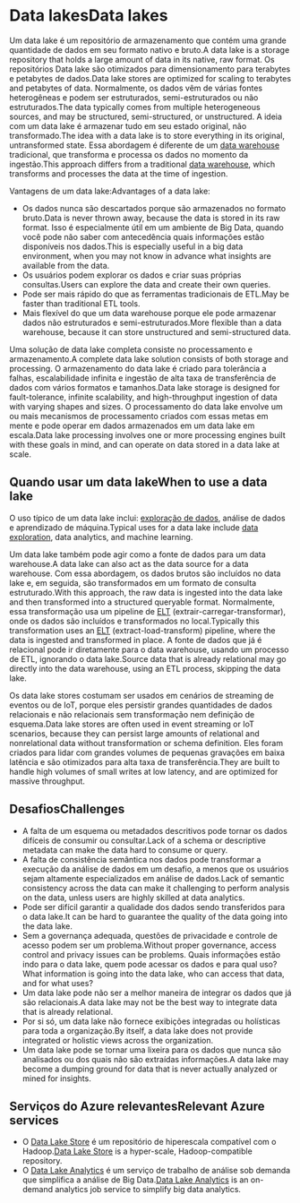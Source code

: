 # <a name="data-lakes"></a><span data-ttu-id="dafdd-101">Data lakes</span><span class="sxs-lookup"><span data-stu-id="dafdd-101">Data lakes</span></span>

<span data-ttu-id="dafdd-102">Um data lake é um repositório de armazenamento que contém uma grande quantidade de dados em seu formato nativo e bruto.</span><span class="sxs-lookup"><span data-stu-id="dafdd-102">A data lake is a storage repository that holds a large amount of data in its native, raw format.</span></span> <span data-ttu-id="dafdd-103">Os repositórios Data lake são otimizados para dimensionamento para terabytes e petabytes de dados.</span><span class="sxs-lookup"><span data-stu-id="dafdd-103">Data lake stores are optimized for scaling to terabytes and petabytes of data.</span></span> <span data-ttu-id="dafdd-104">Normalmente, os dados vêm de várias fontes heterogêneas e podem ser estruturados, semi-estruturados ou não estruturados.</span><span class="sxs-lookup"><span data-stu-id="dafdd-104">The data typically comes from multiple heterogeneous sources, and may be structured, semi-structured, or unstructured.</span></span> <span data-ttu-id="dafdd-105">A ideia com um data lake é armazenar tudo em seu estado original, não transformado.</span><span class="sxs-lookup"><span data-stu-id="dafdd-105">The idea with a data lake is to store everything in its original, untransformed state.</span></span> <span data-ttu-id="dafdd-106">Essa abordagem é diferente de um [data warehouse](../scenarios/data-warehousing.md) tradicional, que transforma e processa os dados no momento da ingestão.</span><span class="sxs-lookup"><span data-stu-id="dafdd-106">This approach differs from a traditional [data warehouse](../scenarios/data-warehousing.md), which transforms and processes the data at the time of ingestion.</span></span>

<span data-ttu-id="dafdd-107">Vantagens de um data lake:</span><span class="sxs-lookup"><span data-stu-id="dafdd-107">Advantages of a data lake:</span></span>

- <span data-ttu-id="dafdd-108">Os dados nunca são descartados porque são armazenados no formato bruto.</span><span class="sxs-lookup"><span data-stu-id="dafdd-108">Data is never thrown away, because the data is stored in its raw format.</span></span> <span data-ttu-id="dafdd-109">Isso é especialmente útil em um ambiente de Big Data, quando você pode não saber com antecedência quais informações estão disponíveis nos dados.</span><span class="sxs-lookup"><span data-stu-id="dafdd-109">This is especially useful in a big data environment, when you may not know in advance what insights are available from the data.</span></span>
- <span data-ttu-id="dafdd-110">Os usuários podem explorar os dados e criar suas próprias consultas.</span><span class="sxs-lookup"><span data-stu-id="dafdd-110">Users can explore the data and create their own queries.</span></span>
- <span data-ttu-id="dafdd-111">Pode ser mais rápido do que as ferramentas tradicionais de ETL.</span><span class="sxs-lookup"><span data-stu-id="dafdd-111">May be faster than traditional ETL tools.</span></span>
- <span data-ttu-id="dafdd-112">Mais flexível do que um data warehouse porque ele pode armazenar dados não estruturados e semi-estruturados.</span><span class="sxs-lookup"><span data-stu-id="dafdd-112">More flexible than a data warehouse, because it can store unstructured and semi-structured data.</span></span> 

<span data-ttu-id="dafdd-113">Uma solução de data lake completa consiste no processamento e armazenamento.</span><span class="sxs-lookup"><span data-stu-id="dafdd-113">A complete data lake solution consists of both storage and processing.</span></span> <span data-ttu-id="dafdd-114">O armazenamento do data lake é criado para tolerância a falhas, escalabilidade infinita e ingestão de alta taxa de transferência de dados com vários formatos e tamanhos.</span><span class="sxs-lookup"><span data-stu-id="dafdd-114">Data lake storage is designed for fault-tolerance, infinite scalability, and high-throughput ingestion of data with varying shapes and sizes.</span></span> <span data-ttu-id="dafdd-115">O processamento do data lake envolve um ou mais mecanismos de processamento criados com essas metas em mente e pode operar em dados armazenados em um data lake em escala.</span><span class="sxs-lookup"><span data-stu-id="dafdd-115">Data lake processing involves one or more processing engines built with these goals in mind, and can operate on data stored in a data lake at scale.</span></span>

## <a name="when-to-use-a-data-lake"></a><span data-ttu-id="dafdd-116">Quando usar um data lake</span><span class="sxs-lookup"><span data-stu-id="dafdd-116">When to use a data lake</span></span>

<span data-ttu-id="dafdd-117">O uso típico de um data lake inclui: [exploração de dados](../scenarios/interactive-data-exploration.md), análise de dados e aprendizado de máquina.</span><span class="sxs-lookup"><span data-stu-id="dafdd-117">Typical uses for a data lake include [data exploration](../scenarios/interactive-data-exploration.md), data analytics, and machine learning.</span></span> 

<span data-ttu-id="dafdd-118">Um data lake também pode agir como a fonte de dados para um data warehouse.</span><span class="sxs-lookup"><span data-stu-id="dafdd-118">A data lake can also act as the data source for a data warehouse.</span></span> <span data-ttu-id="dafdd-119">Com essa abordagem, os dados brutos são incluídos no data lake e, em seguida, são transformados em um formato de consulta estruturado.</span><span class="sxs-lookup"><span data-stu-id="dafdd-119">With this approach, the raw data is ingested into the data lake and then transformed into a structured queryable format.</span></span> <span data-ttu-id="dafdd-120">Normalmente, essa transformação usa um pipeline de [ELT](../scenarios/etl.md#extract-load-and-transform-elt) (extrair-carregar-transformar), onde os dados são incluídos e transformados no local.</span><span class="sxs-lookup"><span data-stu-id="dafdd-120">Typically this transformation uses an [ELT](../scenarios/etl.md#extract-load-and-transform-elt) (extract-load-transform) pipeline, where the data is ingested and transformed in place.</span></span> <span data-ttu-id="dafdd-121">A fonte de dados que já é relacional pode ir diretamente para o data warehouse, usando um processo de ETL, ignorando o data lake.</span><span class="sxs-lookup"><span data-stu-id="dafdd-121">Source data that is already relational may go directly into the data warehouse, using an ETL process, skipping the data lake.</span></span>

<span data-ttu-id="dafdd-122">Os data lake stores costumam ser usados em cenários de streaming de eventos ou de IoT, porque eles persistir grandes quantidades de dados relacionais e não relacionais sem transformação nem definição de esquema.</span><span class="sxs-lookup"><span data-stu-id="dafdd-122">Data lake stores are often used in event streaming or IoT scenarios, because they can persist large amounts of relational and nonrelational data without transformation or schema definition.</span></span> <span data-ttu-id="dafdd-123">Eles foram criados para lidar com grandes volumes de pequenas gravações em baixa latência e são otimizados para alta taxa de transferência.</span><span class="sxs-lookup"><span data-stu-id="dafdd-123">They are built to handle high volumes of small writes at low latency, and are optimized for massive throughput.</span></span>

## <a name="challenges"></a><span data-ttu-id="dafdd-124">Desafios</span><span class="sxs-lookup"><span data-stu-id="dafdd-124">Challenges</span></span>

- <span data-ttu-id="dafdd-125">A falta de um esquema ou metadados descritivos pode tornar os dados difíceis de consumir ou consultar.</span><span class="sxs-lookup"><span data-stu-id="dafdd-125">Lack of a schema or descriptive metadata can make the data hard to consume or query.</span></span>
- <span data-ttu-id="dafdd-126">A falta de consistência semântica nos dados pode transformar a execução da análise de dados em um desafio, a menos que os usuários sejam altamente especializados em análise de dados.</span><span class="sxs-lookup"><span data-stu-id="dafdd-126">Lack of semantic consistency across the data can make it challenging to perform analysis on the data, unless users are highly skilled at data analytics.</span></span>
- <span data-ttu-id="dafdd-127">Pode ser difícil garantir a qualidade dos dados sendo transferidos para o data lake.</span><span class="sxs-lookup"><span data-stu-id="dafdd-127">It can be hard to guarantee the quality of the data going into the data lake.</span></span> 
- <span data-ttu-id="dafdd-128">Sem a governança adequada, questões de privacidade e controle de acesso podem ser um problema.</span><span class="sxs-lookup"><span data-stu-id="dafdd-128">Without proper governance, access control and privacy issues can be problems.</span></span> <span data-ttu-id="dafdd-129">Quais informações estão indo para o data lake, quem pode acessar os dados e para qual uso?</span><span class="sxs-lookup"><span data-stu-id="dafdd-129">What information is going into the data lake, who can access that data, and for what uses?</span></span>
- <span data-ttu-id="dafdd-130">Um data lake pode não ser a melhor maneira de integrar os dados que já são relacionais.</span><span class="sxs-lookup"><span data-stu-id="dafdd-130">A data lake may not be the best way to integrate data that is already relational.</span></span>
- <span data-ttu-id="dafdd-131">Por si só, um data lake não fornece exibições integradas ou holísticas para toda a organização.</span><span class="sxs-lookup"><span data-stu-id="dafdd-131">By itself, a data lake does not provide integrated or holistic views across the organization.</span></span> 
- <span data-ttu-id="dafdd-132">Um data lake pode se tornar uma lixeira para os dados que nunca são analisados ou dos quais não são extraídas informações.</span><span class="sxs-lookup"><span data-stu-id="dafdd-132">A data lake may become a dumping ground for data that is never actually analyzed or mined for insights.</span></span>

## <a name="relevant-azure-services"></a><span data-ttu-id="dafdd-133">Serviços do Azure relevantes</span><span class="sxs-lookup"><span data-stu-id="dafdd-133">Relevant Azure services</span></span>

- <span data-ttu-id="dafdd-134">O [Data Lake Store](/azure/data-lake-store/) é um repositório de hiperescala compatível com o Hadoop.</span><span class="sxs-lookup"><span data-stu-id="dafdd-134">[Data Lake Store](/azure/data-lake-store/) is a hyper-scale, Hadoop-compatible repository.</span></span>
- <span data-ttu-id="dafdd-135">O [Data Lake Analytics](/azure/data-lake-analytics/) é um serviço de trabalho de análise sob demanda que simplifica a análise de Big Data.</span><span class="sxs-lookup"><span data-stu-id="dafdd-135">[Data Lake Analytics](/azure/data-lake-analytics/) is an on-demand analytics job service to simplify big data analytics.</span></span>

